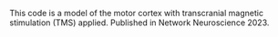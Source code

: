 This code is a model of the motor cortex with transcranial magnetic stimulation (TMS) applied.
Published in Network Neuroscience 2023.
